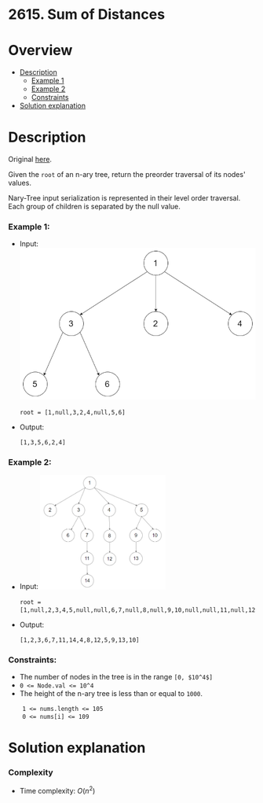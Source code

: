
# 2615. Sum of Distances
# Overview
- [Description](#description)
  - [Example 1](#example-1)
  - [Example 2](#example-2)
  - [Constraints](#constraints)
- [Solution explanation](#solution-explanation)

# Description
Original [here](https://leetcode.com/problems/sum-of-distances/description/).

Given the `root` of an n-ary tree, return the preorder traversal of its nodes' values.

Nary-Tree input serialization is represented in their level order traversal. Each group of children is separated by the null value.

### Example 1:
- Input:
  ![Example 1](https://github.com/domarey/leetcode/blob/main/solutions/0989.%20Add%20to%20Array-Form%20of%20Integer/img/example1.png)
  ```
  root = [1,null,3,2,4,null,5,6]
  ```
- Output:
  ```
  [1,3,5,6,2,4]
  ```

### Example 2:
- Input:
  <img src="img/example2.png" width="256"/>
  ```
  root = [1,null,2,3,4,5,null,null,6,7,null,8,null,9,10,null,null,11,null,12,null,13,null,null,14]
  ```
- Output:
  ```
  [1,2,3,6,7,11,14,4,8,12,5,9,13,10]
  ```


### Constraints:
- The number of nodes in the tree is in the range `[0, $10^4$]`
- `0 <= Node.val <= 10^4`
- The height of the n-ary tree is less than or equal to `1000`.

```
    1 <= nums.length <= 105
    0 <= nums[i] <= 109
```

# Solution explanation

### Complexity
- Time complexity: $O(n^2)$
